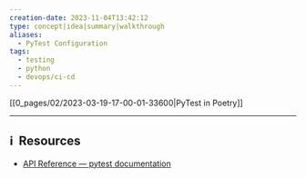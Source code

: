 ```yaml
---
creation-date: 2023-11-04T13:42:12
type: concept|idea|summary|walkthrough
aliases:
  - PyTest Configuration
tags:
  - testing
  - python
  - devops/ci-cd
---
```


[[0_pages/02/2023-03-19-17-00-01-33600|PyTest in Poetry]]



---
## ℹ️  Resources
- [API Reference — pytest documentation](https://docs.pytest.org/en/7.1.x/reference/reference.html#confval-pythonpath)